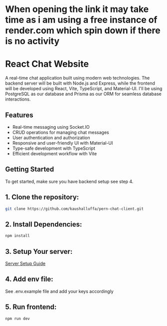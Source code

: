 # When opening the link it may take time as i am using a free instance of render.com which spin down if there is no activity

# React Chat Website

A real-time chat application built using modern web technologies. The backend server will be built with Node.js and Express, while the frontend will be developed using React, Vite, TypeScript, and Material-UI. I'll be using PostgreSQL as our database and Prisma as our ORM for seamless database interactions.

## Features

- Real-time messaging using Socket.IO
- CRUD operations for managing chat messages
- User authentication and authorization
- Responsive and user-friendly UI with Material-UI
- Type-safe development with TypeScript
- Efficient development workflow with Vite

## Getting Started

To get started, make sure you have backend setup see step 4.

## 1. **Clone the repository:**

```bash
git clone https://github.com/kaushalluffa/pern-chat-client.git

```

## 2. **Install Dependencies:**

```bash
npm install

```

## 3. **Setup Your server:**

[Server Setup Guide](https://github.com/kaushalluffa/pern-chat-server)

## 4. **Add env file:**

See .env.example file and add your keys accordingly

## 5. **Run frontend:**

```bash
npm run dev
```
